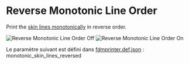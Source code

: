 # Reverse Monotonic Line Order

Print the [skin lines monotonically](monotonic_skin_lines.md) in reverse order.

![Reverse Monotonic Line Order Off](../images-mb/monotonic_skin_lines_reversed_off.png)
![Reverse Monotonic Line Order On](../images-mb/monotonic_skin_lines_reversed_on.png)


Le paramètre suivant est défini dans [fdmprinter.def.json](https://github.com/smartavionics/Cura/blob/mb-master/resources/definitions/fdmprinter.def.json) : monotonic_skin_lines_reversed

